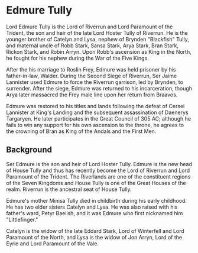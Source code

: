 # Edmure Tully

Lord Edmure Tully is the Lord of Riverrun and Lord Paramount of the Trident, the son and heir of the late Lord Hoster Tully of Riverrun. He is the younger brother of Catelyn and Lysa, nephew of Brynden "Blackfish" Tully, and maternal uncle of Robb Stark, Sansa Stark, Arya Stark, Bran Stark, Rickon Stark, and Robin Arryn. Upon Robb's ascension as King in the North, he fought for his nephew during the War of the Five Kings.

After the his marriage to Roslin Frey, Edmure was held prisoner by his father-in-law, Walder. During the Second Siege of Riverrun, Ser Jaime Lannister used Edmure to force the Riverrun garrison, led by Brynden, to surrender. After the siege, Edmure was returned to his incarceration, though Arya later massacred the Frey male line upon her return from Braavos.

Edmure was restored to his titles and lands following the defeat of Cersei Lannister at King's Landing and the subsequent assassination of Daenerys Targaryen. He later participates in the Great Council of 305 AC; although he fails to win any support for his own ascension to the throne, he agrees to the crowning of Bran as King of the Andals and the First Men.

## Background

Ser Edmure is the son and heir of Lord Hoster Tully. Edmure is the new head of House Tully and thus has recently become the Lord of Riverrun and Lord Paramount of the Trident. The Riverlands are one of the constituent regions of the Seven Kingdoms and House Tully is one of the Great Houses of the realm. Riverrun is the ancestral seat of House Tully.

Edmure's mother Minisa Tully died in childbirth during his early childhood. He has two elder sisters Catelyn and Lysa. He was also raised with his father's ward, Petyr Baelish, and it was Edmure who first nicknamed him "Littlefinger."

Catelyn is the widow of the late Eddard Stark, Lord of Winterfell and Lord Paramount of the North, and Lysa is the widow of Jon Arryn, Lord of the Eyrie and Lord Paramount of the Vale.
